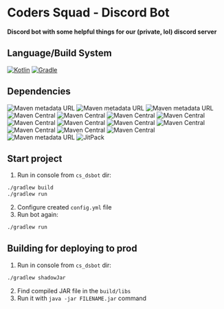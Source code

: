 # Coders Squad - Discord Bot
**Discord bot with some helpful things for our (private, lol) discord server**

## Language/Build System

[![Kotlin](https://img.shields.io/badge/kotlin-1.8.0-blue.svg?logo=kotlin)](http://kotlinlang.org)
[![Gradle](https://img.shields.io/badge/Gradle-7.5.1-blue?logo=gradle)](https://gradle.org)

## Dependencies

![Maven metadata URL](https://img.shields.io/maven-metadata/v?label=Kord&metadataUrl=https%3A%2F%2Frepo1.maven.org%2Fmaven2%2Fdev%2Fkord%2Fkord-core%2Fmaven-metadata.xml)
![Maven metadata URL](https://img.shields.io/maven-metadata/v?label=KordEx&metadataUrl=https%3A%2F%2Fmaven.kotlindiscord.com%2Frepository%2Fmaven-public%2Fcom%2Fkotlindiscord%2Fkord%2Fextensions%2Fkord-extensions%2Fmaven-metadata.xml&versionPrefix=1.7.1&versionSuffix=-SNAPSHOT)
![Maven metadata URL](https://img.shields.io/maven-metadata/v?label=Time4J&metadataUrl=https%3A%2F%2Fmaven.kotlindiscord.com%2Frepository%2Fmaven-public%2Fcom%2Fkotlindiscord%2Fkord%2Fextensions%2Ftime4j%2Fmaven-metadata.xml&versionPrefix=1.7.1&versionSuffix=-SNAPSHOT)
![Maven Central](https://img.shields.io/maven-central/v/io.sentry/sentry?label=Sentry&versionPrefix=6.11.0)
![Maven Central](https://img.shields.io/maven-central/v/org.slf4j/slf4j-log4j12?label=Log4J&versionPrefix=2.0.5)
![Maven Central](https://img.shields.io/maven-central/v/org.jetbrains.kotlin/kotlin-scripting-jsr223?label=Kotlin%20Scripting%20Jsr223)
![Maven Central](https://img.shields.io/maven-central/v/org.jetbrains.kotlin/kotlin-script-runtime?label=Kotlin%20Script%20Runtime)
![Maven Central](https://img.shields.io/maven-central/v/io.github.config4k/config4k?label=Config4K&versionPrefix=0.5.0)
![Maven Central](https://img.shields.io/maven-central/v/org.jetbrains.exposed/exposed-core?label=Exposed%20Core&versionPrefix=0.39.2)
![Maven Central](https://img.shields.io/maven-central/v/org.jetbrains.exposed/exposed-dao?label=Exposed%20DAO&versionPrefix=0.39.2)
![Maven Central](https://img.shields.io/maven-central/v/org.jetbrains.exposed/exposed-jdbc?label=Exposed%20JDBC&versionPrefix=0.39.2)
![Maven Central](https://img.shields.io/maven-central/v/org.jetbrains.exposed/exposed-kotlin-datetime?label=Exposed%20Kotlin%20DateTime&versionPrefix=0.39.2)
![Maven Central](https://img.shields.io/maven-central/v/org.postgresql/postgresql?label=PostgreSQL&versionPrefix=42.3.5)
![Maven Central](https://img.shields.io/maven-central/v/org.knowm.xchart/xchart?label=XChart&versionPrefix=3.8.3)
![Maven metadata URL](https://img.shields.io/maven-metadata/v?label=LavaPlayer&metadataUrl=https%3A%2F%2Fm2.dv8tion.net%2Freleases%2Fcom%2Fsedmelluq%2Flavaplayer%2Fmaven-metadata.xml&versionPrefix=1.3.77)
![JitPack](https://img.shields.io/jitpack/v/github/aikaterna/lavaplayer-natives?label=LavaPlayer%20Natives)

## Start project

1. Run in console from `cs_dsbot` dir:
```bash
./gradlew build
./gradlew run
```
2. Configure created `config.yml` file
3. Run bot again:
```bash
./gradlew run
```

## Building for deploying to prod
1. Run in console from `cs_dsbot` dir:
```bash
./gradlew shadowJar
```
2. Find compiled JAR file in the `build/libs`
3. Run it with `java -jar FILENAME.jar` command